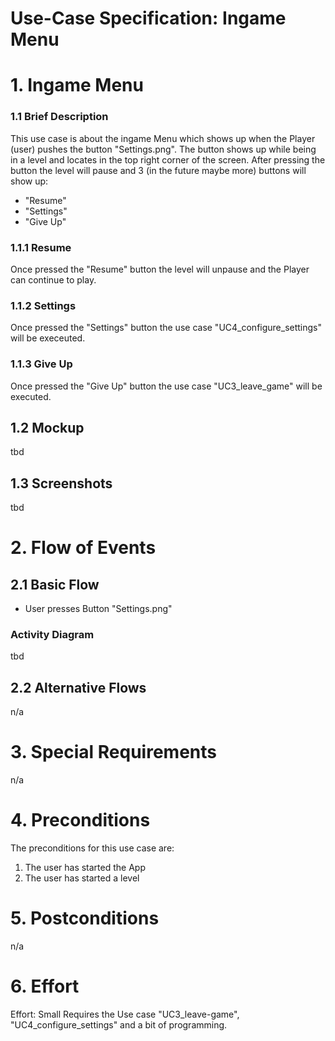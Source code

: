 # Use-Case Specification: Ingame Menu

# 1. Ingame Menu

### 1.1 Brief Description
This use case is about the ingame Menu which shows up when the Player (user) pushes the  button "Settings.png". The button shows up while being in a level and locates in the top right corner of the screen. After pressing the button the level will pause and 3 (in the future maybe more) buttons will show up:
- "Resume"
- "Settings"
- "Give Up"

### 1.1.1 Resume
Once pressed the "Resume" button the level will unpause and the Player can continue to play.

### 1.1.2 Settings
Once pressed the "Settings" button the use case "UC4_configure_settings" will be execeuted.

### 1.1.3 Give Up
Once pressed the "Give Up" button the use case "UC3_leave_game" will be executed.

## 1.2 Mockup 
tbd

## 1.3 Screenshots
tbd

# 2. Flow of Events

## 2.1 Basic Flow
- User presses Button "Settings.png"

### Activity Diagram
tbd

## 2.2 Alternative Flows
n/a

# 3. Special Requirements
n/a

# 4. Preconditions
The preconditions for this use case are:
1. The user has started the App
2. The user has started a level

# 5. Postconditions
n/a

# 6. Effort

Effort: Small
Requires the Use case "UC3_leave-game", "UC4_configure_settings" and a bit of programming.
